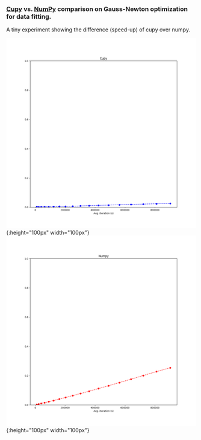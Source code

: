 
### [Cupy](https://cupy.dev/) vs. [NumPy](https://numpy.org/) comparison on Gauss-Newton optimization for data fitting.

A tiny experiment showing the difference (speed-up) of cupy over numpy.



![Cupy](img/cupy_sc.png){:height="100px" width="100px"} ![Numpy](img/numpy_Sc.png){:height="100px" width="100px"}

